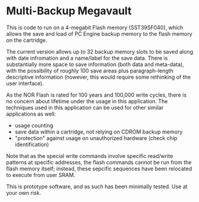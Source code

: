 # Multi-Backup Megavault

This is code to run on a 4-megabit Flash memory (SST39SF040), which allows the
save and load of PC Engine backup memory to the flash memory on the cartridge.

The current version allows up to 32 backup memory slots to be saved along with
date infromation and a name/label for the save data.  There is substantially
more space to save information (both data and meta-data), with the possibility
of roughly 100 save areas plus paragraph-length descriptive information (however,
this would require some rethinking of the user interface).

As the NOR Flash is rated for 100 years and 100,000 write cycles, there is no
concern about lifetime under the usage in this application.  The techniques used
in this application can be used for other similar applications as well:
- usage counting
- save data within a cartridge, not relying on CDROM backup memory
- "protection" against usage on unauthorized hardware (check chip identification)

Note that as the special write commands involve specific read/write patterns at
specific addresses, the flash commands cannot be run from the flash memory itself; 
instead, these sepcific sequences have been relocated to execute from user SRAM.

This is prototype software, and as such has been minimally tested.
Use at your own risk.
